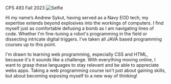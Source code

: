 CPS 493 Fall 2023
![Selfie](https://github.com/Ansykut/Fall-2023/assets/101211415/88b79fb6-9c2a-4189-8b1e-f83e3a2f100c)

Hi my name’s Andrew Sykut, having served as a Navy EOD tech, my expertise extends beyond explosives into the workings of computers. I find myself just as comfortable defusing a bomb as I am navigating lines of code. Whether I'm fine-tuning a robot's programming in the field or dissecting intricate digital triggers. I’ve taken all JAVA based programming courses up to this point.

I'm drawn to learning web programming, especially CSS and HTML, because it's it sounds like a challenge. With everything moving online, I want to grasp these languages to stay relevant and be able to appreciate webs apps. Taking a web programming course isn't just about gaining skills, but about becoming exposing myself to a new way of thinking!
